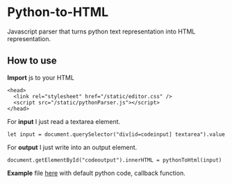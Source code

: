 # Python-to-HTML
Javascript parser that turns python text representation into HTML representation.

## How to use
__Import__ js to your HTML
```
<head>
  <link rel="stylesheet" href="/static/editor.css" />
  <script src="/static/pythonParser.js"></script>
</head>
```

For __input__ I just read a textarea element.
```
let input = document.querySelector("div[id=codeinput] textarea").value
```

For __output__ I just write into an output element.
```
document.getElementById("codeoutput").innerHTML = pythonToHtml(input)
```

__Example__ file [here](https://github.com/EternalAzure/Python-to-HTML/blob/main/editorPage.html) with default python code, callback function.
